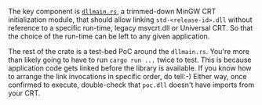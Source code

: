 The key component is [`dllmain.rs`](src/dllmain.rs), a trimmed-down MinGW CRT initialization module, that should allow linking `std-<release-id>.dll` without reference to a specific run-time, legacy msvcrt.dll or Universal CRT. So that the choice of the run-time can be left to any given application.

The rest of the crate is a test-bed PoC around the `dllmain.rs`. You're more than likely going to have to run `cargo run ...` twice to test. This is because application code gets linked before the library is available. If you know how to arrange the link invocations in specific order, do tell:-) Either way, once confirmed to execute, double-check that `poc.dll` doesn't have imports from your CRT.
